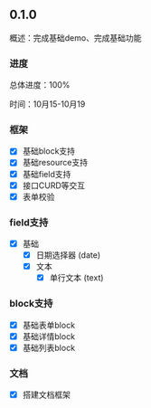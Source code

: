 ## 0.1.0

概述：完成基础demo、完成基础功能

### 进度

总体进度：100%

时间：10月15-10月19

### 框架
- [x] 基础block支持
- [x] 基础resource支持
- [x] 基础field支持
- [x] 接口CURD等交互
- [x] 表单校验

### field支持
- [x] 基础
    - [x] 日期选择器 (date)
    - [x] 文本
        - [x] 单行文本 (text)

### block支持
- [x] 基础表单block
- [x] 基础详情block
- [x] 基础列表block

### 文档
- [x] 搭建文档框架